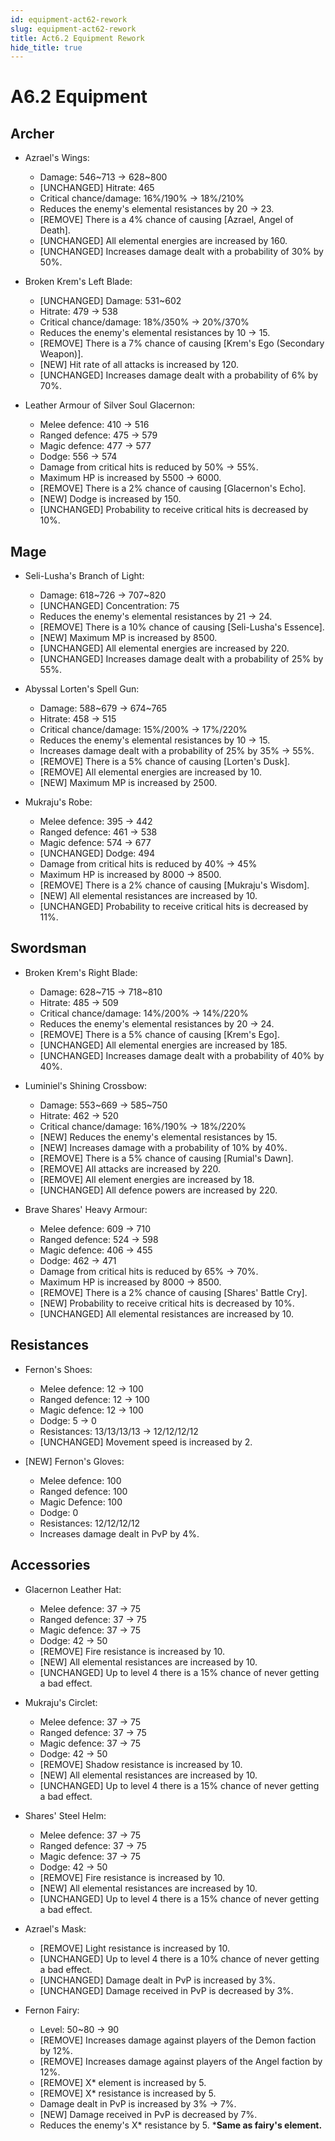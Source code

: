 ```yaml
---
id: equipment-act62-rework
slug: equipment-act62-rework
title: Act6.2 Equipment Rework
hide_title: true
---
```


# A6.2 Equipment

## Archer
- Azrael's Wings:
  - Damage: 546~713 -> 628~800
  - [UNCHANGED] Hitrate: 465
  - Critical chance/damage: 16%/190% -> 18%/210%
  - Reduces the enemy's elemental resistances by 20 -> 23.
  - [REMOVE] There is a 4% chance of causing [Azrael, Angel of Death].
  - [UNCHANGED] All elemental energies are increased by 160.
  - [UNCHANGED] Increases damage dealt with a probability of 30% by 50%.

- Broken Krem's Left Blade:
  - [UNCHANGED] Damage: 531~602
  - Hitrate: 479 -> 538
  - Critical chance/damage: 18%/350% -> 20%/370%
  - Reduces the enemy's elemental resistances by 10 -> 15.
  - [REMOVE] There is a 7% chance of causing [Krem's Ego (Secondary Weapon)].
  - [NEW] Hit rate of all attacks is increased by 120.
  - [UNCHANGED] Increases damage dealt with a probability of 6% by 70%.

- Leather Armour of Silver Soul Glacernon:
  - Melee defence: 410 -> 516
  - Ranged defence: 475 -> 579
  - Magic defence: 477 -> 577
  - Dodge: 556 -> 574
  - Damage from critical hits is reduced by 50% -> 55%.
  - Maximum HP is increased by 5500 -> 6000.
  - [REMOVE] There is a 2% chance of causing [Glacernon's Echo].
  - [NEW] Dodge is increased by 150.
  - [UNCHANGED] Probability to receive critical hits is decreased by 10%.

## Mage
- Seli-Lusha's Branch of Light:
  - Damage: 618~726 -> 707~820
  - [UNCHANGED] Concentration: 75
  - Reduces the enemy's elemental resistances by 21 -> 24.
  - [REMOVE] There is a 10% chance of causing [Seli-Lusha's Essence].
  - [NEW] Maximum MP is increased by 8500.
  - [UNCHANGED] All elemental energies are increased by 220.
  - [UNCHANGED] Increases damage dealt with a probability of 25% by 55%.

- Abyssal Lorten's Spell Gun:
  - Damage: 588~679 -> 674~765
  - Hitrate: 458 -> 515
  - Critical chance/damage: 15%/200% -> 17%/220%
  - Reduces the enemy's elemental resistances by 10 -> 15.
  - Increases damage dealt with a probability of 25% by 35% -> 55%.
  - [REMOVE] There is a 5% chance of causing [Lorten's Dusk].
  - [REMOVE] All elemental energies are increased by 10.
  - [NEW] Maximum MP is increased by 2500.

- Mukraju's Robe:
  - Melee defence: 395 -> 442
  - Ranged defence: 461 -> 538
  - Magic defence: 574 -> 677
  - [UNCHANGED] Dodge: 494
  - Damage from critical hits is reduced by 40% -> 45%
  - Maximum HP is increased by 8000 -> 8500.
  - [REMOVE] There is a 2% chance of causing [Mukraju's Wisdom].
  - [NEW] All elemental resistances are increased by 10.
  - [UNCHANGED] Probability to receive critical hits is decreased by 11%.

## Swordsman
- Broken Krem's Right Blade:
  - Damage: 628~715 -> 718~810
  - Hitrate: 485 -> 509
  - Critical chance/damage: 14%/200% -> 14%/220%
  - Reduces the enemy's elemental resistances by 20 -> 24.
  - [REMOVE] There is a 5% chance of causing [Krem's Ego].
  - [UNCHANGED] All elemental energies are increased by 185.
  - [UNCHANGED] Increases damage dealt with a probability of 40% by 40%.

- Luminiel's Shining Crossbow:
  - Damage: 553~669 -> 585~750
  - Hitrate: 462 -> 520
  - Critical chance/damage: 16%/190% -> 18%/220%
  - [NEW] Reduces the enemy's elemental resistances by 15.
  - [NEW] Increases damage with a probability of 10% by 40%.
  - [REMOVE] There is a 5% chance of causing [Rumial's Dawn].
  - [REMOVE] All attacks are increased by 220.
  - [REMOVE] All element energies are increased by 18.
  - [UNCHANGED] All defence powers are increased by 220.

- Brave Shares' Heavy Armour:
  - Melee defence: 609 -> 710
  - Ranged defence: 524 -> 598
  - Magic defence: 406 -> 455
  - Dodge: 462 -> 471
  - Damage from critical hits is reduced by 65% -> 70%.
  - Maximum HP is increased by 8000 -> 8500.
  - [REMOVE] There is a 2% chance of causing [Shares' Battle Cry].
  - [NEW] Probability to receive critical hits is decreased by 10%.
  - [UNCHANGED] All elemental resistances are increased by 10.

## Resistances
- Fernon's Shoes:
  - Melee defence: 12 -> 100
  - Ranged defence: 12 -> 100
  - Magic defence: 12 -> 100
  - Dodge: 5 -> 0
  - Resistances: 13/13/13/13 -> 12/12/12/12
  - [UNCHANGED] Movement speed is increased by 2.

- [NEW] Fernon's Gloves:
  - Melee defence: 100
  - Ranged defence: 100
  - Magic Defence: 100
  - Dodge: 0
  - Resistances: 12/12/12/12
  - Increases damage dealt in PvP by 4%.

## Accessories
- Glacernon Leather Hat:
  - Melee defence: 37 -> 75
  - Ranged defence: 37 -> 75
  - Magic defence: 37 -> 75
  - Dodge: 42 -> 50
  - [REMOVE] Fire resistance is increased by 10.
  - [NEW] All elemental resistances are increased by 10.
  - [UNCHANGED] Up to level 4 there is a 15% chance of never getting a bad effect.

- Mukraju's Circlet:
  - Melee defence: 37 -> 75
  - Ranged defence: 37 -> 75
  - Magic defence: 37 -> 75
  - Dodge: 42 -> 50
  - [REMOVE] Shadow resistance is increased by 10.
  - [NEW] All elemental resistances are increased by 10.
  - [UNCHANGED] Up to level 4 there is a 15% chance of never getting a bad effect.

- Shares' Steel Helm:
  - Melee defence: 37 -> 75
  - Ranged defence: 37 -> 75
  - Magic defence: 37 -> 75
  - Dodge: 42 -> 50
  - [REMOVE] Fire resistance is increased by 10.
  - [NEW] All elemental resistances are increased by 10.
  - [UNCHANGED] Up to level 4 there is a 15% chance of never getting a bad effect.

- Azrael's Mask:
  - [REMOVE] Light resistance is increased by 10.
  - [UNCHANGED] Up to level 4 there is a 10% chance of never getting a bad effect.
  - [UNCHANGED] Damage dealt in PvP is increased by 3%.
  - [UNCHANGED] Damage received in PvP is decreased by 3%.

- Fernon Fairy:
  - Level: 50~80 -> 90
  - [REMOVE] Increases damage against players of the Demon faction by 12%.
  - [REMOVE] Increases damage against players of the Angel faction by 12%.
  - [REMOVE] X* element is increased by 5.
  - [REMOVE] X* resistance is increased by 5.
  - Damage dealt in PvP is increased by 3% -> 7%.
  - [NEW] Damage received in PvP is decreased by 7%.
  - Reduces the enemy's X* resistance by 5.
***Same as fairy's element.**